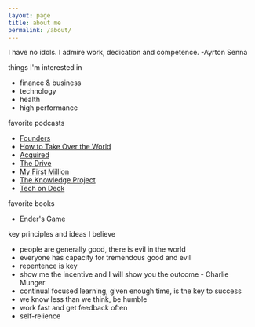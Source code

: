 ```yaml
---
layout: page
title: about me
permalink: /about/
---
```


I have no idols. I admire work, dedication and competence. -Ayrton Senna


things I'm interested in
* finance & business
* technology
* health
* high performance

favorite podcasts
* [Founders](https://podcasts.apple.com/us/podcast/founders/id1141877104)
* [How to Take Over the World](https://podcasts.apple.com/us/podcast/how-to-take-over-the-world/id1333158713)
* [Acquired](https://podcasts.apple.com/us/podcast/acquired/id1050462261)
* [The Drive](https://podcasts.apple.com/us/podcast/the-peter-attia-drive/id1400828889)
* [My First Million](https://podcasts.apple.com/us/podcast/my-first-million/id1469759170)
* [The Knowledge Project](https://podcasts.apple.com/us/podcast/the-knowledge-project-with-shane-parrish/id990149481)
* [Tech on Deck](https://podcasts.apple.com/us/podcast/tech-on-deck/id1678031913)


favorite books
* Ender's Game

key principles and ideas I believe
* people are generally good, there is evil in the world 
* everyone has capacity for tremendous good and evil
* repentence is key
* show me the incentive and I will show you the outcome - Charlie Munger
* continual focused learning, given enough time, is the key to success
* we know less than we think, be humble
* work fast and get feedback often
* self-relience 



